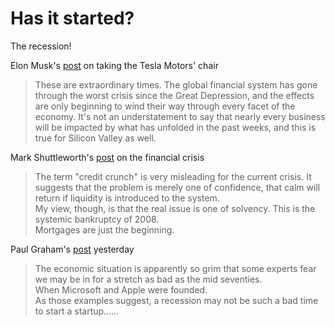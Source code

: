 Has it started?
===
The recession!  
  
Elon Musk's [post][0] on taking the Tesla Motors' chair  

> These are extraordinary times. The global financial system has gone through the worst crisis since the Great Depression, and the effects are only beginning to wind their way through every facet of the economy. It's not an understatement to say that nearly every business will be impacted by what has unfolded in the past weeks, and this is true for Silicon Valley as well.

  
Mark Shuttleworth's [post][1] on the financial crisis  

> The term "credit crunch" is very misleading for the current crisis. It suggests that the problem is merely one of confidence, that calm will return if liquidity is introduced to the system.  
> My view, though, is that the real issue is one of solvency. This is the systemic bankruptcy of 2008\.  
> Mortgages are just the beginning.

  
Paul Graham's [post][2] yesterday  

> The economic situation is apparently so grim that some experts fear we may be in for a stretch as bad as the mid seventies.  
> When Microsoft and Apple were founded.  
> As those examples suggest, a recession may not be such a bad time to start a startup......



[0]: http://www.teslamotors.com/blog2/?p=65
[1]: http://www.markshuttleworth.com/archives/220
[2]: http://www.paulgraham.com/badeconomy.html

